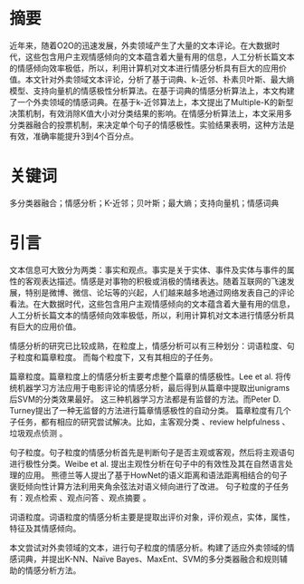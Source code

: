 # 摘要
近年来，随着O2O的迅速发展，外卖领域产生了大量的文本评论。在大数据时代，这些包含用户主观情感倾向的文本蕴含着大量有用的信息，人工分析长篇文本的情感倾向效率极低，所以，利用计算机对文本进行情感分析具有巨大的应用价值。本文针对外卖领域文本评论，分析了基于词典、k-近邻、朴素贝叶斯、最大熵模型、支持向量机的情感极性分析算法。在基于词典的情感分析算法上，本文构建了一个外卖领域的情感词典。在基于k-近邻算法上，本文提出了Multiple-K的新型决策机制，有效消除K值大小对分类结果的影响。在情感分析算法上，本文采用多分类器融合的投票机制，来决定单个句子的情感极性。实验结果表明，这种方法是有效，准确率能提升3到4个百分点。

# 关键词
多分类器融合；情感分析；K-近邻；贝叶斯；最大熵；支持向量机；情感词典

# 引言
文本信息可大致分为两类：事实和观点。事实是关于实体、事件及实体与事件的属性的客观表达描述。情感是对事物的积极或消极的情绪表达。随着互联网的飞速发展，特别是微博、微信、论坛等的兴起，人们越来越多地通过网络发表自己的评论看法。在大数据时代，这些包含用户主观情感倾向的文本蕴含着大量有用的信息，人工分析长篇文本的情感倾向效率极低，所以，利用计算机对文本进行情感分析具有巨大的应用价值。 

情感分析的研究已比较成熟，在粒度上，情感分析可以有三种划分：词语粒度、句子粒度和篇章粒度。 而每个粒度下，又有其相应的子任务。 

篇章粒度。篇章粒度上的情感分析主要考虑整个篇章的情感极性。Lee et al. 将传统机器学习方法应用于电影评论的情感分析，最后得到从篇章中提取出unigrams后SVM的分类效果最好。 这三种机器学习方法都是有监督的方法。而Peter D. Turney提出了一种无监督的方法进行篇章情感极性的自动分类。 篇章粒度有几个子任务，都有相应的研究尝试解决。比如，主客观分类 、review helpfulness 、垃圾观点侦测 。

句子粒度。句子粒度的情感分析首先是判断句子是否主观或客观，然后将主观语句进行极性分类。Weibe et al. 提出主观性分析在句子中的有效性及其在自然语言处理的应用。 熊德兰等人提出了基于HowNet的语义距离和语法距离相结合的句子褒贬倾向性计算方法利用夹角余弦法对语义倾向进行了改进。 句子粒度的子任务有：观点检索 、观点问答 、观点摘要 。

词语粒度。词语粒度的情感分析主要是提取出评价对象，评价观点，实体，属性，特征及其情感倾向。   

本文尝试对外卖领域的文本，进行句子粒度的情感分析。构建了适应外卖领域的情感词典，并提出K-NN、Naïve Bayes、MaxEnt、SVM的多分类器融合和规则辅助的情感分析方法。
